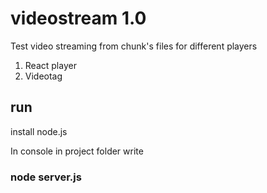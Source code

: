 # videostream 1.0

Test video streaming from chunk's files for different players

1. React player 
2. Videotag

## run

install node.js

In console in project folder write

### node server.js 
